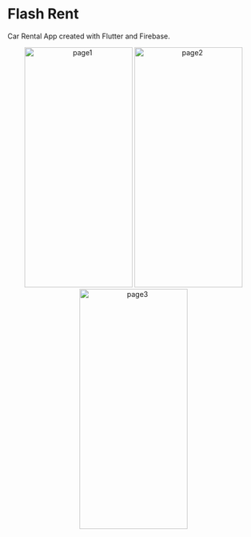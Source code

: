 # Flash Rent

Car Rental App created with Flutter and Firebase.
<center>

<img width="216" height="480" alt="page1" src="https://github.com/user-attachments/assets/91e88769-3633-4d6e-bbde-99e90eb126c9" />
<img width="216" height="480" alt="page2" src="https://github.com/user-attachments/assets/23a71549-7424-4f84-9f86-079ac9e2b91b" />
<img width="216" height="480" alt="page3" src="https://github.com/user-attachments/assets/4b1c663f-fddf-46a6-b7c2-608640dd37ae" />

</center>
